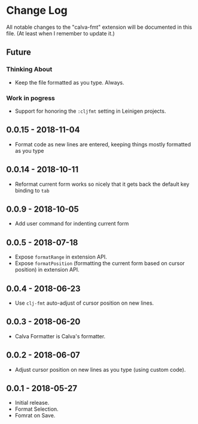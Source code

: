 # Change Log
All notable changes to the "calva-fmt" extension will be documented in this file. (At least when I remember to update it.)

## Future

### Thinking About
- Keep the file formatted as you type. Always.

### Work in pogress
- Support for honoring the `:cljfmt` setting in Leinigen projects.

## 0.0.15 - 2018-11-04
- Format code as new lines are entered, keeping things mostly formatted as you type

## 0.0.14 - 2018-10-11
- Reformat current form works so nicely that it gets back the default key binding to `tab`

## 0.0.9 - 2018-10-05
- Add user command for indenting current form

## 0.0.5 - 2018-07-18
- Expose `formatRange` in extension API.
- Expose `formatPosition` (formatting the current form based on cursor position) in extension API.

## 0.0.4 - 2018-06-23
- Use `clj-fmt` auto-adjust of cursor position on new lines.

## 0.0.3 - 2018-06-20
- Calva Formatter is Calva's formatter.

## 0.0.2 - 2018-06-07
- Adjust cursor position on new lines as you type (using custom code).

## 0.0.1 - 2018-05-27
- Initial release.
- Format Selection.
- Fomrat on Save.